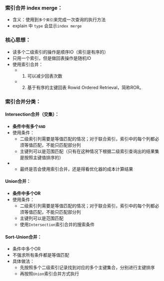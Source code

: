 ### 索引合并 index merge：
* 含义：使用到`多个索引`来完成一次查询的执行方法
* explain 中 `type` 会显示`index merge`

### 核心思想：
* 读多个二级索引的操作是顺序IO（索引是有序的）
* 只用一个索引，但是做回表操作是随机IO
* 使用索引合并：
    * 1. 可以减少回表次数 
    * 2. 基于有序的主键回表 Rowid Ordered Retrieval，简称ROR。

### 索引合并分类：
#### Intersection合并（交集）：
* **条件中有多个`AND`**
* 使用条件：
    * 二级索引列需要是等值匹配的情况；对于联合索引，索引中的每个列都必须等值匹配，不能只匹配部分列
    * 主键列可以是范围匹配（只有在这种情况下根据二级索引查询出的结果集是按照主键值排序的）
* * 最终是否会使用索引合并，还是得看优化器的成本计算结果

#### Union合并：
* **条件中多个OR**
* 使用条件：
    * 二级索引列需要是等值匹配的情况；对于联合索引，索引中的每个列都必须等值匹配，不能只匹配部分列
    * 主键列可以是范围匹配
    * 使用`Intersection`索引合并的搜索条件
 
#### Sort-Union合并：
* 条件中多个OR
* 不强求所有条件都是等值匹配
* 具体做法：
    * 先按照多个二级索引记录找到对应的多个主键集合，分别进行主键排序
    * 再按照`Union`索引合并方式执行